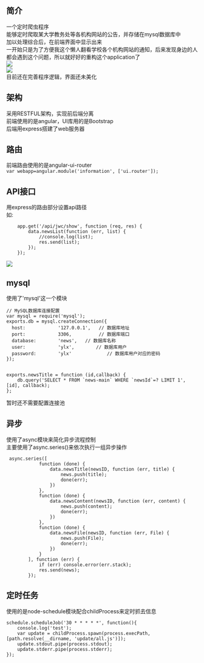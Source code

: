 ## 简介  
一个定时爬虫程序  
能够定时爬取某大学教务处等各机构网站的公告，并存储在mysql数据库中  
加以处理综合后，在前端界面中显示出来  
一开始只是为了方便我这个懒人翻看学校各个机构网站的通知，后来发现身边的人都会遇到这个问题，所以就好好的重构这个application了  
![](http://otjjfdfdp.bkt.clouddn.com/17-9-19/44695482.jpg)  
![](http://otjjfdfdp.bkt.clouddn.com/17-9-19/95463678.jpg)  
目前还在完善程序逻辑，界面还未美化  

## 架构  
采用RESTFUL架构，实现前后端分离  
前端使用的是angular，UI库用的是Bootstrap  
后端用express搭建了web服务器

## 路由  
前端路由使用的是angular-ui-router  
`var webapp=angular.module('information', ['ui.router']);`  

## API接口
用express的路由部分设置api路径  
如:
```
    app.get('/api/jwc/show', function (req, res) {
        data.newsList(function (err, list) {
            //console.log(list);
            res.send(list);
        });
    });
```  
![](http://otjjfdfdp.bkt.clouddn.com/17-9-19/67566065.jpg)  

## mysql  
使用了'mysql'这一个模块  
```
// MySQL数据库连接配置
var mysql = require('mysql');
exports.db = mysql.createConnection({
  host:            '127.0.0.1',   // 数据库地址
  port:            3306,          // 数据库端口
  database:        'news',   // 数据库名称
  user:            'ylx',        // 数据库用户
  password:        'ylx'             // 数据库用户对应的密码
});


exports.newsTitle = function (id,callback) {
    db.query('SELECT * FROM `news-main` WHERE `newsId`=? LIMIT 1',[id], callback);
};
```  
暂时还不需要配置连接池  

## 异步  
使用了async模块来简化异步流程控制  
主要使用了async.series()来依次执行一组异步操作  
```
 async.series([
            function (done) {
                data.newsTitle(newsID, function (err, title) {
                    news.push(title);
                    done(err);
                })
            },
            function (done) {
                data.newsContent(newsID, function (err, content) {
                    news.push(content);
                    done(err);
                })
            },
            function (done) {
                data.newsFile(newsID, function (err, File) {
                    news.push(File);
                    done(err);
                })
            }
        ], function (err) {
            if (err) console.error(err.stack);
            res.send(news);
        });
```  

## 定时任务  
使用的是node-schedule模块配合childProcess来定时抓去信息  
```
schedule.scheduleJob('30 * * * * *', function(){
    console.log('test');
    var update = childProcess.spawn(process.execPath, [path.resolve(__dirname, 'update/all.js')]);
    update.stdout.pipe(process.stdout);
    update.stderr.pipe(process.stderr);
});
```


